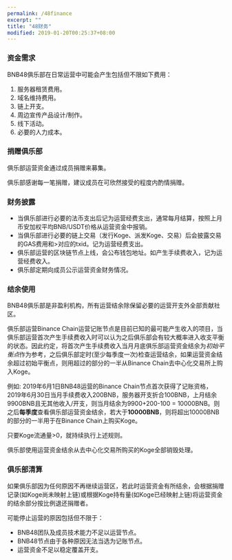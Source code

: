 ```yaml
---
permalink: /48finance
excerpt: ""
title: "48财务"
modified: 2019-01-20T00:25:37+08:00
---
```

### 资金需求
BNB48俱乐部在日常运营中可能会产生包括但不限如下费用：
1. 服务器租赁费用。
1. 域名维持费用。
1. 链上开支。
1. 周边宣传产品设计/制作。
1. 线下活动。
1. 必要的人力成本。

### 捐赠俱乐部

俱乐部运营资金通过成员捐赠来募集。

俱乐部感谢每一笔捐赠，建议成员在可欣然接受的程度内酌情捐赠。 

### 财务披露
- 当俱乐部进行必要的法币支出后记为运营经费支出，通常每月结算，按照上月币安加权平均BNB/USDT价格从运营资金中报销。
- 当俱乐部进行必要的链上交易（发行Koge、派发Koge、交易）后会披露交易的GAS费用和>对应的txid。记为运营经费支出。
- 俱乐部运营的区块链节点上线，会公布钱包地址。如产生手续费收入，记为运营经费收入。
- 俱乐部定期向成员公示运营资金财务情况。

### 结余使用
BNB48俱乐部是非盈利机构，所有运营结余除保留必要的运营开支外全部贡献社区。

俱乐部运营Binance Chain运营记账节点是目前已知的最可能产生收入的项目，当俱乐部运营首次产生手续费收入时可以认为之后俱乐部会有较大概率进入收支平衡的状态。因此约定，将首次产生手续费收入当月月底俱乐部运营资金结余为*初始平衡点*作为参考，之后俱乐部定时(至少每季度一次)检查运营结余，如果运营资金结余超过初始平衡点，则用超过的部分的一半从Binance Chain去中心化交易所上购入Koge。

例如:
2019年6月1日BNB48运营的Binance Chain节点首次获得了记账资格，2019年6月30日当月手续费收入200BNB，服务器开支折合100BNB，上月结余9900BNB且无其他收入/开支，则当月结余为9900+200-100 = 10000BNB。则之后**每季度**查看俱乐部运营资金结余，若大于**10000BNB**，则将超出10000BNB的部分的一半用于在Binance Chain上购买Koge。

只要Koge流通量>0，就持续执行上述规则。

俱乐部使用运营资金结余从去中心化交易所购买的Koge全部销毁处理。

### 俱乐部清算

如果俱乐部因为任何原因不再继续运营区，若此时运营资金有所结余，会根据捐赠记录(如Koge尚未映射上链)或根据Koge持有量(如Koge已经映射上链)将运营资金的结余部分按比例退还捐赠者。

可能停止运营的原因包括但不限于：
- BNB48团队及成员技术能力不足以运营节点。
- BNB48节点由于各种原因无法当选为记账节点。
- 运营资金不足以稳定覆盖开支。
